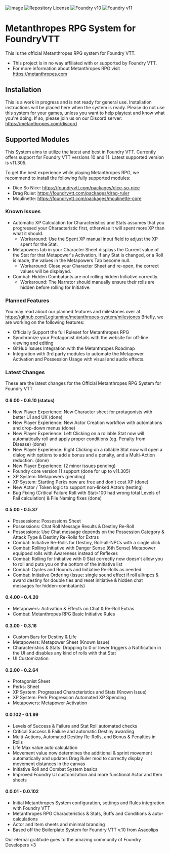 ![image](https://content.invisioncic.com/e290497/monthly_2022_12/01.jpg.10f501a62b5254cef6f04d9f87c8b52d.jpg)
![Repository License](https://img.shields.io/github/license/legitamine/metanthropes-system)
![Foundry v10](https://img.shields.io/badge/foundry-v10-green)
![Foundry v11](https://img.shields.io/badge/foundry-v11-green)

# Metanthropes RPG System for FoundryVTT
This is the official Metanthropes RPG system for Foundry VTT.

- This project is in no way affiliated with or supported by Foundry VTT.
- For more information about Metanthropes RPG visit https://metanthropes.com

## Installation
This is a work in progress and is not ready for general use. Installation instructions will be placed here when the system is ready. Please do not use this system for your games, unless you want to help playtest and know what you're doing. If so, please join us on our Discord server: https://metanthropes.com/discord

## Supported Modules
This System aims to utilize the latest and best in Foundry VTT. Currently offers support for Foundry VTT versions 10 and 11. Latest supported version is v11.305.

To get the best experience while playing Metanthropes RPG, we recommend to install the following fully supported modules:

- Dice So Nice: https://foundryvtt.com/packages/dice-so-nice
- Drag Ruler: https://foundryvtt.com/packages/drag-ruler
- Moulinette: https://foundryvtt.com/packages/moulinette-core
### Known Issues
- Automatic XP Calculation for Characteristics and Stats assumes that you progressed your Characteristic first, otherwise it will spent more XP than what it should. 
	- Workaround: Use the Spent XP manual input field to adjust the XP spent for the Stat.
- Metapowers tab in your Character Sheet displays the Current value of the Stat for that Metapower's Activation. If any Stat is changed, or a Roll is made, the values in the Metapowers Tab become null.
	- Workaround: Close your Character Sheet and re-open, the correct values will be displayed.
- Combat: Hidden Combatants are not rolling hidden Initiative correctly.
	- Workaround: The Narrator should manually ensure their rolls are hidden before rolling for Initiative.
### Planned Features
You may read about our planned features and milestones over at https://github.com/Legitamine/metanthropes-system/milestones
Briefly, we are working on the following features:
- Officially Support the full Ruleset for Metanthropes RPG
- Synchronize your Protagonist details with the website for off-line viewing and editing
- GitHub Issues Integration with the Metanthropes Roadmap
- Integration with 3rd party modules to automate the Metapower Activation and Possession Usage with visual and audio effects.
### Latest Changes
These are the latest changes for the Official Metanthropes RPG System for Foundry VTT
#### 0.6.00 - 0.6.10 (status)
- New Player Experience: New Character sheet for protagonists with better UI and UX (done)
- New Player Experience: New Actor Creation workflow with automations and drop-down menus (done)
- New Player Experience: Left Clicking on a rollable Stat now will automatically roll and apply proper conditions (eg. Penalty from Disease) (done)
- New Player Experience: Right Clicking on a rollable Stat now will open a dialog with options to add a bonus and a penalty, and a Multi-Action reduction. (done)
- New Player Experience: (2 minor issues pending)
- Foundry core version 11 support (done for up to v11.305)
- XP System: Metapowers (pending)
- XP System: Starting Perks now are free and don't cost XP (done)
- New Actor / Token logic to support non-linked Actors (testing)
- Bug Fixing (Critical Failure Roll with Stat>100 had wrong total Levels of Fail calculation) & File Naming fixes (done)
#### 0.5.00 - 0.5.37
- Possessions: Possessions Sheet
- Possessions: Chat Roll Message Results & Destiny Re-Roll
- Possessions: Use Chat message depends on the Possession Category & Attack Type & Destiny Re-Rolls for Extras
- Combat: Initiative Re-Rolls for Destiny, Roll-all-NPCs with a single click
- Combat: Rolling Initiative with Danger Sense (6th Sense) Metapower equipped rolls with Awareness instead of Reflexes
- Combat: Rolling for Initiative with 0 Stat correctly now doesn't allow you to roll and puts you on the bottom of the initiative list
- Combat: Cycles and Rounds and Initiative Re-Rolls as needed
- Combat: Initiative Ordering (Issue: single sound effect if roll all/npcs & award destiny for double ties and reset initiative & hidden chat messages for hidden-combatants)
#### 0.4.00 - 0.4.20
- Metapowers: Activation & Effects on Chat & Re-Roll Extras
- Combat: Metanthropes RPG Basic Initiative Rules
#### 0.3.00 - 0.3.16
- Custom Bars for Destiny & Life
- Metapowers: Metapower Sheet (Known Issue)
- Characteristics & Stats: Dropping to 0 or lower triggers a Notification in the UI and disables any kind of rolls with that Stat
- UI Customization
#### 0.2.00 - 0.2.64
- Protagonist Sheet
- Perks: Sheet
- XP System: Progressed Characteristics and Stats (Known Issue)
- XP System: Perk Progression Automated XP Spending
- Metapowers: Metapower Activation
#### 0.0.102 - 0.1.99
- Levels of Success & Failure and Stat Roll automated checks
- Critical Success & Failure and automatic Destiny awarding
- Multi-Actions, Automated Destiny Re-Rolls, and Bonus & Penalties in Rolls
- Life Max value auto calculation
- Movement value now determines the additional & sprint movement automatically and updates Drag Ruler mod to correctly display movement distances in the canvas
- Initiative Roll and Combat System basics
- Improved Foundry UI customization and more functional Actor and Item sheets
#### 0.0.01 - 0.0.102
- Initial Metanthropes System configuration, settings and Rules integration with Foundry VTT
- Metanthropes RPG Characteristics & Stats, Buffs and Conditions & auto-calculations
- Actor and Item sheets and minimal branding
- Based off the Boilerplate System for Foundry VTT v.10 from Asacolips 

Our eternal gratitude goes to the amazing community of Foundry Developers <3